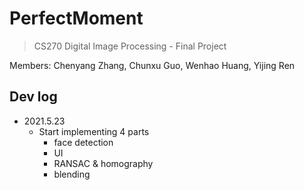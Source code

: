 # PerfectMoment

> CS270 Digital Image Processing - Final Project

Members: Chenyang Zhang, Chunxu Guo, Wenhao Huang, Yijing Ren

## Dev log

- 2021.5.23
  - Start implementing 4 parts
    - face detection
    - UI
    - RANSAC & homography
    - blending

